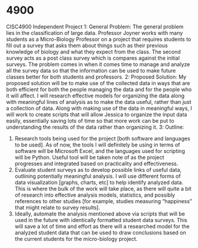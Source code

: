 # 4900
CISC4900 Independent Project
1: General Problem:
	The general problem lies in the classification of large data. Professor Joyner works with many
	students as a Micro-Biology Professor on a project that requires students to fill out a survey that
	asks them about things such as their previous knowledge of biology and what they expect from
	the class. The second survey acts as a post class survey which is compares against the initial 
	surveys. The problem comes in when it comes time to manage and analyze all the 
	survey data so that the information can be used to make future classes better for both students
and professors. 
2: Proposed Solution:
	My proposed solution will be to make use of the collected data in ways that are both efficient 
	for both the people managing the data and for the people who it will affect.
	I will research effective models for organizing the data along with meaningful lines of analysis 
	as to make the data useful, rather than just a collection of data. Along with making use of the 
	data in meaningful ways, I will work to create scripts that will allow Jessica to organize the
	input data easily, essentially saving lots of time so that more work can be put to understanding 
	the results of the data rather than organizing it.
3: Outline:
1.	Research tools being used for the project [both software and languages to be used]. As of now, the tools I will definitely be using in terms of software will be Microsoft Excel, and the languages used for scripting will be Python. Useful tool will be taken note of as the project progresses and integrated based on practicality and effectiveness.
2.	Evaluate student surveys as to develop possible links of useful data, outlining potentially meaningful analysis. I will use different forms of data visualization [graphs, charts, etc] to help identify analyzed data. This is where the bulk of the work will take place, as there will quite a bit of research into effective analysis models, statistics, and possibly references to other studies [for example, studies measuring “happiness” that might relate to survey results].
3.	Ideally, automate the analysis mentioned above via scripts that will be used in the future with identically formatted student data surveys. This will save a lot of time and effort as there will a researched model for the analyzed student data that can be used to draw conclusions based on the current students for the micro-biology project.
